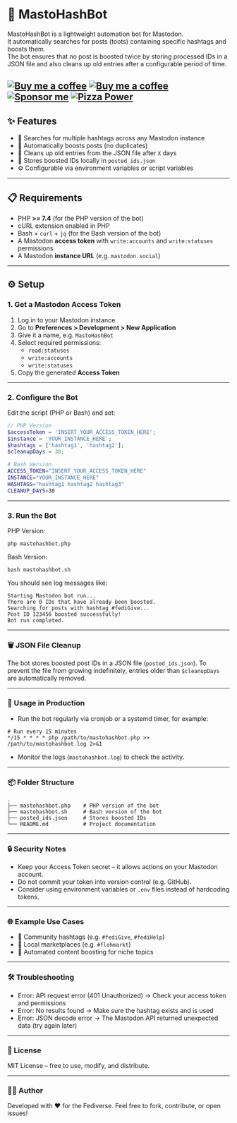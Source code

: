 # 🤖 MastoHashBot

MastoHashBot is a lightweight automation bot for Mastodon.  
It automatically searches for posts (toots) containing specific hashtags and boosts them.  
The bot ensures that no post is boosted twice by storing processed IDs in a JSON file and also cleans up old entries after a configurable period of time.

[![Buy me a coffee](https://mini-badges.rondevhub.de/icon/cuptogo/Buy_me_a_Coffee-c1d82f-222/social "Buy me a coffee")](https://www.buymeacoffee.com/RonDev)
[![Buy me a coffee](https://mini-badges.rondevhub.de/icon/cuptogo/ko--fi.com-c1d82f-222/social "Buy me a coffee")](https://ko-fi.com/U6U31EV2VS)
[![Sponsor me](https://mini-badges.rondevhub.de/icon/hearts-red/Sponsor_me/social "Sponsor me")](https://github.com/sponsors/RonDevHub)
[![Pizza Power](https://mini-badges.rondevhub.de/icon/pizzaslice/Buy_me_a_pizza/social "Pizza Power")](https://www.paypal.com/paypalme/Depressionist1/4,99)
---

## ✨ Features

- 🔎 Searches for multiple hashtags across any Mastodon instance  
- 🚀 Automatically boosts posts (no duplicates)  
- 🧹 Cleans up old entries from the JSON file after `X` days  
- 📂 Stores boosted IDs locally in `posted_ids.json`  
- ⚙️ Configurable via environment variables or script variables  

---

## 📋 Requirements

- PHP **>= 7.4** (for the PHP version of the bot)  
- cURL extension enabled in PHP  
- Bash + `curl` + `jq` (for the Bash version of the bot)  
- A Mastodon **access token** with `write:accounts` and `write:statuses` permissions  
- A Mastodon **instance URL** (e.g. `mastodon.social`)

---

## ⚙️ Setup

### 1. Get a Mastodon Access Token

1. Log in to your Mastodon instance  
2. Go to **Preferences > Development > New Application**  
3. Give it a name, e.g. `MastoHashBot`  
4. Select required permissions:
   - `read:statuses`
   - `write:accounts`
   - `write:statuses`
5. Copy the generated **Access Token**

---

### 2. Configure the Bot

Edit the script (PHP or Bash) and set:

```php
// PHP Version
$accessToken = 'INSERT_YOUR_ACCESS_TOKEN_HERE';
$instance = 'YOUR_INSTANCE_HERE';
$hashtags = ['hashtag1', 'hashtag2'];
$cleanupDays = 30;
```
```bash
# Bash Version
ACCESS_TOKEN="INSERT_YOUR_ACCESS_TOKEN_HERE"
INSTANCE="YOUR_INSTANCE_HERE"
HASHTAGS="hashtag1 hashtag2 hashtag3"
CLEANUP_DAYS=30
```
---

### 3. Run the Bot

PHP Version:
```
php mastohashbot.php
```
Bash Version:
```
bash mastohashbot.sh
```
You should see log messages like:
```
Starting Mastodon bot run...
There are 0 IDs that have already been boosted.
Searching for posts with hashtag #fediGive...
Post ID 123456 boosted successfully!
Bot run completed.
```
---

### 🗑 JSON File Cleanup

The bot stores boosted post IDs in a JSON file (`posted_ids.json`).
To prevent the file from growing indefinitely, entries older than `$cleanupDays` are automatically removed.

---

### 🤝 Usage in Production

- Run the bot regularly via cronjob or a systemd timer, for example:
```
# Run every 15 minutes
*/15 * * * * php /path/to/mastohashbot.php >> /path/to/mastohashbot.log 2>&1
```
- Monitor the logs (`mastohashbot.log`) to check the activity.

---

### 📦 Folder Structure
```
.
├── mastohashbot.php    # PHP version of the bot
├── mastohashbot.sh     # Bash version of the bot
├── posted_ids.json     # Stores boosted IDs
└── README.md           # Project documentation
```

---

### 🔒 Security Notes
- Keep your Access Token secret – it allows actions on your Mastodon account.
- Do not commit your token into version control (e.g. GitHub).
- Consider using environment variables or `.env` files instead of hardcoding tokens.

---

### 🌐 Example Use Cases
- 📢 Community hashtags (e.g. `#fediGive`, `#fediHelp`)
- 🛒 Local marketplaces (e.g. `#flohmarkt`)
- 🐘 Automated content boosting for niche topics

---

### 🛠 Troubleshooting
- Error: API request error (401 Unauthorized)
→ Check your access token and permissions
- Error: No results found
→ Make sure the hashtag exists and is used
- Error: JSON decode error
→ The Mastodon API returned unexpected data (try again later)

---

### 📜 License
MIT License – free to use, modify, and distribute.

---

### 👨‍💻 Author
Developed with ❤️ for the Fediverse.
Feel free to fork, contribute, or open issues!